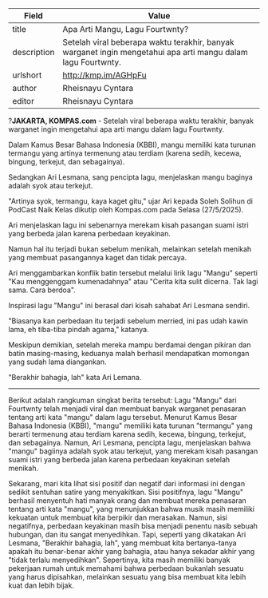 | Field       | Value                                                       |
|-------------|-------------------------------------------------------------|
| title       | Apa Arti Mangu, Lagu Fourtwnty? |
| description | Setelah viral beberapa waktu terakhir, banyak warganet ingin mengetahui apa arti mangu dalam lagu Fourtwnty.  |
| urlshort    | http://kmp.im/AGHpFu |
| author      | Rheisnayu Cyntara |
| editor      | Rheisnayu Cyntara |

?**JAKARTA, KOMPAS.com** - Setelah viral beberapa waktu terakhir, banyak warganet ingin mengetahui apa arti mangu dalam lagu Fourtwnty. 

Dalam Kamus Besar Bahasa Indonesia (KBBI), mangu memiliki kata turunan termangu yang artinya termenung atau terdiam (karena sedih, kecewa, bingung, terkejut, dan sebagainya). 

Sedangkan Ari Lesmana, sang pencipta lagu, menjelaskan mangu baginya adalah syok atau terkejut. 

\"Artinya syok, termangu, kaya kaget gitu,\" ujar Ari kepada Soleh Solihun di PodCast Naik Kelas dikutip oleh Kompas.com pada Selasa (27/5/2025). 

Ari menjelaskan lagu ini sebenarnya merekam kisah pasangan suami istri yang berbeda jalan karena perbedaan keyakinan. 

Namun hal itu terjadi bukan sebelum menikah, melainkan setelah menikah yang membuat pasangannya kaget dan tidak percaya. 

Ari menggambarkan konflik batin tersebut melalui lirik lagu \"Mangu\" seperti \"Kau menggenggam kumenadahnya\" atau \"Cerita kita sulit dicerna. Tak lagi sama. Cara berdoa\". 

Inspirasi lagu \"Mangu\" ini berasal dari kisah sahabat Ari Lesmana sendiri. 

\"Biasanya kan perbedaan itu terjadi sebelum merried, ini pas udah kawin lama, eh tiba-tiba pindah agama,\" katanya. 

Meskipun demikian, setelah mereka mampu berdamai dengan pikiran dan batin masing-masing, keduanya malah berhasil mendapatkan momongan yang sudah lama diangankan.

\"Berakhir bahagia, lah\" kata Ari Lemana. 

---
Berikut adalah rangkuman singkat berita tersebut: Lagu "Mangu" dari Fourtwnty telah menjadi viral dan membuat banyak warganet penasaran tentang arti kata "mangu" dalam lagu tersebut. Menurut Kamus Besar Bahasa Indonesia (KBBI), "mangu" memiliki kata turunan "termangu" yang berarti termenung atau terdiam karena sedih, kecewa, bingung, terkejut, dan sebagainya. Namun, Ari Lesmana, pencipta lagu, menjelaskan bahwa "mangu" bagiinya adalah syok atau terkejut, yang merekam kisah pasangan suami istri yang berbeda jalan karena perbedaan keyakinan setelah menikah.

Sekarang, mari kita lihat sisi positif dan negatif dari informasi ini dengan sedikit sentuhan satire yang menyakitkan. Sisi positifnya, lagu "Mangu" berhasil menyentuh hati manyak orang dan membuat mereka penasaran tentang arti kata "mangu", yang menunjukkan bahwa musik masih memiliki kekuatan untuk membuat kita berpikir dan merasakan. Namun, sisi negatifnya, perbedaan keyakinan masih bisa menjadi penentu nasib sebuah hubungan, dan itu sangat menyedihkan. Tapi, seperti yang dikatakan Ari Lesmana, "Berakhir bahagia, lah", yang membuat kita bertanya-tanya apakah itu benar-benar akhir yang bahagia, atau hanya sekadar akhir yang "tidak terlalu menyedihkan". Sepertinya, kita masih memiliki banyak pekerjaan rumah untuk memahami bahwa perbedaan bukanlah sesuatu yang harus dipisahkan, melainkan sesuatu yang bisa membuat kita lebih kuat dan lebih bijak.
